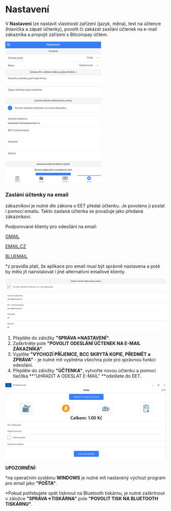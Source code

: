 # Nastavení

V **Nastavení** lze nastavit vlastnosti zařízení \(jazyk, měna\), text na účtence \(hlavička a zápatí účtenky\), povolit či zakázat zasílání účtenek na e-mail zákazníka a propojit zařízení s Bitcoinpay účtem.

![](img/settings_settings.png)

### 

### Zaslání účtenky na email

zákazníkovi je nutné dle zákona o EET předat účtenku. Je povoleno ji poslat i pomocí emailu. Takto zaslaná účtenka se považuje jako předaná zákazníkovi.

Podporované klienty pro odesílání na email:

[GMAIL](https://play.google.com/store/apps/details?id=com.google.android.gm)

[EMAIL.CZ](https://play.google.com/store/apps/details?id=cz.seznam.email)

[BLUEMAIL](https://play.google.com/store/apps/details?id=me.bluemail.mail&hl=cs)

\*z pravidla platí, že aplikace pro email musí být správně nastavena a poté by mělo jít nainstalovat i jiné alternativní emailové klienty.

![](/assets/SPRAVA-NASTAVENI-EMAIL.PNG)

1. Přejděte do záložky **"SPRÁVA-&gt;NASTAVENÍ"**.
2. Zaškrtněte pole **"POVOLIT ODESLÁNÍ ÚČTENEK NA E-MAIL ZÁKAZNÍKA"**.
3. Vyplňte **"VÝCHOZÍ PŘÍJEMCE, BCC SKRYTÁ KOPIE, PŘEDMĚT a ZPRÁVA"** - je nutné mít vyplněna všechna pole pro správnou funkci odesílání.
4. Přejděte do záložky **"ÚČTENKA"**,  vytvořte novou účtenku a pomocí tlačítka **"UHRADIT A ODESLAT E-MAIL" **odešlete do EET.

![](/assets/UCTENKA-PLATBA-EMAIL.PNG)

**UPOZORNĚNÍ:**

\*na operačním systému **WINDOWS** je nutné mít nastavený výchozí program pro email jako **"POŠTA"**.

\*Pokud potřebujete opět tisknout na Bluetooth tiskárnu, je nutné zaškrtnout v záložce **"SPRÁVA-&gt;TISKÁRNA"** pole **"POVOLIT TISK NA BLUETOOTH TISKÁRNU"**.

### 



